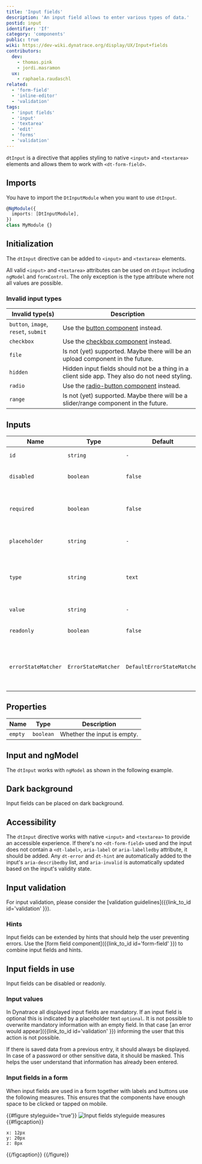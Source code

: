 ```yaml
---
title: 'Input fields'
description: 'An input field allows to enter various types of data.'
postid: input
identifier: 'If'
category: 'components'
public: true
wiki: https://dev-wiki.dynatrace.org/display/UX/Input+fields
contributors:
  dev:
    - thomas.pink
    - jordi.masramon
  ux:
    - raphaela.raudaschl
related:
  - 'form-field'
  - 'inline-editor'
  - 'validation'
tags:
  - 'input fields'
  - 'input'
  - 'textarea'
  - 'edit'
  - 'forms'
  - 'validation'
---
```


`dtInput` is a directive that applies styling to native `<input>` and
`<textarea>` elements and allows them to work with `<dt-form-field>`.

<docs-source-example example="InputDefaultExample"></docs-source-example>

<docs-source-example example="InputTextareaExample"></docs-source-example>

## Imports

You have to import the `DtInputModule` when you want to use `dtInput`.

```typescript
@NgModule({
  imports: [DtInputModule],
})
class MyModule {}
```

## Initialization

The `dtInput` directive can be added to `<input>` and `<textarea>` elements.

All valid `<input>` and `<textarea>` attributes can be used on `dtInput`
including `ngModel` and `formControl`. The only exception is the type attribute
where not all values are possible.

### Invalid input types

| Invalid type(s)                      | Description                                                                                    |
| ------------------------------------ | ---------------------------------------------------------------------------------------------- |
| `button`, `image`, `reset`, `submit` | Use the [button component](/components/button/) instead.                                       |
| `checkbox`                           | Use the [checkbox component](/components/checkbox/) instead.                                   |
| `file`                               | Is not (yet) supported. Maybe there will be an upload component in the future.                 |
| `hidden`                             | Hidden input fields should not be a thing in a client side app. They also do not need styling. |
| `radio`                              | Use the [radio-button component](/components/radio-buttons/) instead.                          |
| `range`                              | Is not (yet) supported. Maybe there will be a slider/range component in the future.            |

## Inputs

| Name                | Type                | Default                    | Description                                            |
| ------------------- | ------------------- | -------------------------- | ------------------------------------------------------ |
| `id`                | `string`            | `-`                        | Id of the element.                                     |
| `disabled`          | `boolean`           | `false`                    | Whether the element is disabled.                       |
| `required`          | `boolean`           | `false`                    | Whether the input is required. Used for validation.    |
| `placeholder`       | `string`            | `-`                        | Input placeholder text.                                |
| `type`              | `string`            | `text`                     | Input type of the element. See valid types above.      |
| `value`             | `string`            | `-`                        | Input value of the input.                              |
| `readonly`          | `boolean`           | `false`                    | Whether the input is readonly.                         |
| `errorStateMatcher` | `ErrorStateMatcher` | `DefaultErrorStateMatcher` | A class used to control when error messages are shown. |

## Properties

| Name    | Type      | Description                 |
| ------- | --------- | --------------------------- |
| `empty` | `boolean` | Whether the input is empty. |

## Input and ngModel

The `dtInput` works with `ngModel` as shown in the following example.

<docs-source-example example="InputNgModelExample"></docs-source-example>

## Dark background

Input fields can be placed on dark background.

<docs-source-example example="InputDarkExample" themedark="true"></docs-source-example>

## Accessibility

The `dtInput` directive works with native `<input>` and `<textarea>` to provide
an accessible experience. If there's no `<dt-form-field>` used and the input
does not contain a `<dt-label>`, `aria-label` or `aria-labelledby` attribute, it
should be added. Any `dt-error` and `dt-hint` are automatically added to the
input's `aria-describedby` list, and `aria-invalid` is automatically updated
based on the input's validity state.

## Input validation

For input validation, please consider the [validation
guidelines]({{link_to_id id='validation' }}).

### Hints

Input fields can be extended by hints that should help the user preventing
errors. Use the [form field component]({{link_to_id id='form-field' }}) to
combine input fields and hints.

## Input fields in use

Input fields can be disabled or readonly.

<docs-source-example example="InputDisabledReadonlyExample"></docs-source-example>

### Input values

In Dynatrace all displayed input fields are mandatory. If an input field is
optional this is indicated by a placeholder text `optional`. It is not possible
to overwrite mandatory information with an empty field. In that case [an error
would appear]({{link_to_id id='validation' }}) informing the user that this
action is not possible.

If there is saved data from a previous entry, it should always be displayed. In
case of a password or other sensitive data, it should be masked. This helps the
user understand that information has already been entered.

### Input fields in a form

When input fields are used in a form together with labels and buttons use the
following measures. This ensures that the components have enough space to be
clicked or tapped on mobile.

<!-- TODO: provide a barista-example and remove image, ***REMOVED*** -->

{{#figure styleguide='true'}}
![Input fields styleguide measures](https://d24pvdz4mvzd04.cloudfront.net/test/inputs-styleguide-measures-332-b386bddc51.png)
{{#figcaption}}

```
x: 12px
y: 20px
z: 8px
```

{{/figcaption}} {{/figure}}
